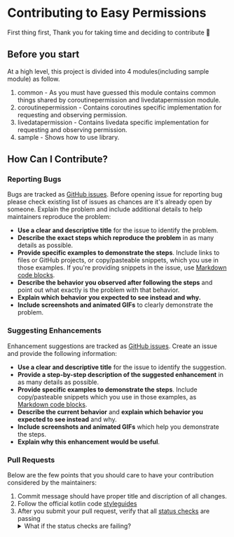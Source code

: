 # Contributing to Easy Permissions

First thing first, Thank you for taking time and deciding to contribute :tada:

## Before you start
At a high level, this project is divided into 4 modules(including sample module) as follow.

1. common - As you must have guessed this module contains common things shared by coroutinepermission and livedatapermission module.
2. coroutinepermission - Contains coroutines specific implementation for requesting and observing permission.
3. livedatapermission - Contains livedata specific implementation for requesting and observing permission.
4. sample - Shows how to use library.

## How Can I Contribute?

### Reporting Bugs
Bugs are tracked as [GitHub issues](https://guides.github.com/features/issues/). Before opening issue for reporting bug please check existing list of issues as chances are it's already open by someone.
Explain the problem and include additional details to help maintainers reproduce the problem:

* **Use a clear and descriptive title** for the issue to identify the problem.
* **Describe the exact steps which reproduce the problem** in as many details as possible.
* **Provide specific examples to demonstrate the steps**. Include links to files or GitHub projects, or copy/pasteable snippets, which you use in those examples. If you're providing snippets in the issue, use [Markdown code blocks](https://help.github.com/articles/markdown-basics/#multiple-lines).
* **Describe the behavior you observed after following the steps** and point out what exactly is the problem with that behavior.
* **Explain which behavior you expected to see instead and why.**
* **Include screenshots and animated GIFs** to clearly demonstrate the problem.

### Suggesting Enhancements
Enhancement suggestions are tracked as [GitHub issues](https://guides.github.com/features/issues/). Create an issue and provide the following information:

* **Use a clear and descriptive title** for the issue to identify the suggestion.
* **Provide a step-by-step description of the suggested enhancement** in as many details as possible.
* **Provide specific examples to demonstrate the steps**. Include copy/pasteable snippets which you use in those examples, as [Markdown code blocks](https://help.github.com/articles/markdown-basics/#multiple-lines).
* **Describe the current behavior** and **explain which behavior you expected to see instead** and why.
* **Include screenshots and animated GIFs** which help you demonstrate the steps.
* **Explain why this enhancement would be useful**.

### Pull Requests
Below are the few points that you should care to have your contribution considered by the maintainers:

1. Commit message should have proper title and discription of all changes.
2. Follow the official kotlin code [styleguides](https://kotlinlang.org/docs/reference/coding-conventions.html)
3. After you submit your pull request, verify that all [status checks](https://help.github.com/articles/about-status-checks/) are passing <details><summary>What if the status checks are failing?</summary>If a status check is failing, and you believe that the failure is unrelated to your change, please leave a comment on the pull request explaining why you believe the failure is unrelated. A maintainer will re-run the status check for you.
